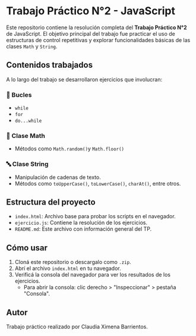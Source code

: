 # Trabajo Práctico N°2 - JavaScript

Este repositorio contiene la resolución completa del **Trabajo Práctico N°2** de JavaScript. El objetivo principal del trabajo fue practicar el uso de estructuras de control repetitivas y explorar funcionalidades básicas de las clases `Math` y `String`.

## Contenidos trabajados

A lo largo del trabajo se desarrollaron ejercicios que involucran:

### 🔁 Bucles
- `while`
- `for`
- `do...while`

### 📐 Clase Math
- Métodos como `Math.random()`y `Math.floor()`


### 🔤 Clase String
- Manipulación de cadenas de texto.
- Métodos como `toUpperCase()`, `toLowerCase()`, `charAt()`, entre otros.

## Estructura del proyecto

- `index.html`: Archivo base para probar los scripts en el navegador.
- `ejercicio.js`: Contiene la resolución de los ejercicios.
- `README.md`: Este archivo con información general del TP.

## Cómo usar

1. Cloná este repositorio o descargalo como `.zip`.
2. Abrí el archivo `index.html` en tu navegador.
3. Verificá la consola del navegador para ver los resultados de los ejercicios.
   - Para abrir la consola: clic derecho > "Inspeccionar" > pestaña "Consola".

## Autor

Trabajo práctico realizado por Claudia Ximena Barrientos.